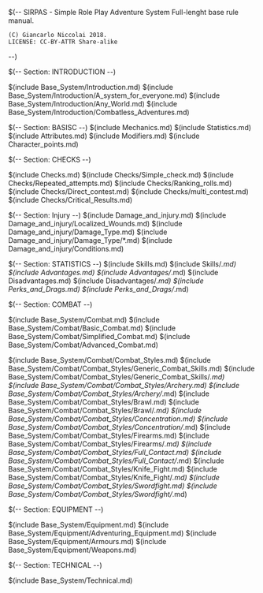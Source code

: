 $(--
	SIRPAS - Simple Role Play Adventure System
	Full-lenght base rule manual.

	(C) Giancarlo Niccolai 2018.
	LICENSE: CC-BY-ATTR Share-alike
--)

$(-- Section: INTRODUCTION --)

$(include Base_System/Introduction.md)
$(include Base_System/Introduction/A_system_for_everyone.md)
$(include Base_System/Introduction/Any_World.md)
$(include Base_System/Introduction/Combatless_Adventures.md)


$(-- Section: BASISC --)
$(include Mechanics.md)
$(include Statistics.md)
$(include Attributes.md)
$(include Modifiers.md)
$(include Character_points.md)

$(-- Section: CHECKS --)

$(include Checks.md)
$(include Checks/Simple_check.md)
$(include Checks/Repeated_attempts.md)
$(include Checks/Ranking_rolls.md)
$(include Checks/Direct_contest.md)
$(include Checks/multi_contest.md)
$(include Checks/Critical_Results.md)


$(-- Section: Injury  --)
$(include Damage_and_injury.md)
$(include Damage_and_injury/Localized_Wounds.md)
$(include Damage_and_injury/Damage_Type.md)
$(include Damage_and_injury/Damage_Type/*.md)
$(include Damage_and_injury/Conditions.md)


$(-- Section: STATISTICS  --)
$(include Skills.md)
$(include Skills/*.md)
$(include Advantages.md)
$(include Advantages/*.md)
$(include Disadvantages.md)
$(include Disadvantages/*.md)
$(include Perks_and_Drags.md)
$(include Perks_and_Drags/*.md)

$(-- Section: COMBAT  --)

$(include Base_System/Combat.md)
$(include Base_System/Combat/Basic_Combat.md)
$(include Base_System/Combat/Simplified_Combat.md)
$(include Base_System/Combat/Advanced_Combat.md)

$(include Base_System/Combat/Combat_Styles.md)
$(include Base_System/Combat/Combat_Styles/Generic_Combat_Skills.md)
$(include Base_System/Combat/Combat_Styles/Generic_Combat_Skills/*.md)
$(include Base_System/Combat/Combat_Styles/Archery.md)
$(include Base_System/Combat/Combat_Styles/Archery/*.md)
$(include Base_System/Combat/Combat_Styles/Brawl.md)
$(include Base_System/Combat/Combat_Styles/Brawl/*.md)
$(include Base_System/Combat/Combat_Styles/Concentration.md)
$(include Base_System/Combat/Combat_Styles/Concentration/*.md)
$(include Base_System/Combat/Combat_Styles/Firearms.md)
$(include Base_System/Combat/Combat_Styles/Firearms/*.md)
$(include Base_System/Combat/Combat_Styles/Full_Contact.md)
$(include Base_System/Combat/Combat_Styles/Full_Contact/*.md)
$(include Base_System/Combat/Combat_Styles/Knife_Fight.md)
$(include Base_System/Combat/Combat_Styles/Knife_Fight/*.md)
$(include Base_System/Combat/Combat_Styles/Swordfight.md)
$(include Base_System/Combat/Combat_Styles/Swordfight/*.md)

$(-- Section: EQUIPMENT  --)

$(include Base_System/Equipment.md)
$(include Base_System/Equipment/Adventuring_Equipment.md)
$(include Base_System/Equipment/Armours.md)
$(include Base_System/Equipment/Weapons.md)

$(-- Section: TECHNICAL  --)

$(include Base_System/Technical.md)

